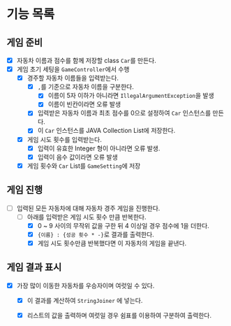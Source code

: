 # 기능 목록

## 게임 준비

- [x] 자동차 이름과 점수를 함께 저장할 class `Car`를 만든다.
- [x] 게임 초기 세팅을 `GameController`에서 수행
    - [x] 경주할 자동차 이름들을 입력받는다.
        - [x] `,`를 기준으로 자동차 이름을 구분한다.
            - [x] 이름이 5자 이하가 아니라면 `IllegalArgumentException`을 발생
            - [x] 이름이 빈칸이라면 오류 발생
        - [x] 입력받은 자동차 이름과 최초 점수를 0으로 설정하여 `Car` 인스턴스를 만든다.
        - [x] 이 `Car` 인스턴스를 JAVA Collection List에 저장한다.
    - [x] 게임 시도 횟수를 입력받는다.
        - [x] 입력이 유효한 Integer 형이 아니라면 오류 발생.
        - [x] 입력이 음수 값이라면 오류 발생
    - [x] 게임 횟수와 `Car` List를 `GameSetting`에 저장

## 게임 진행

- [ ] 입력된 모든 자동차에 대해 자동차 경주 게임을 진행한다.
    - [ ] 아래를 입력받은 게임 시도 횟수 만큼 반복한다.
        - [x] 0 ~ 9 사이의 무작위 값을 구한 뒤 4 이상일 경우 점수에 1을 더한다.
        - [x] `{이름} : {성공 횟수 * -}`로 결과를 출력한다.
        - [x] 게임 시도 횟수만큼 반복했다면 이 자동차의 게임을 끝낸다.

## 게임 결과 표시

- [x] 가장 많이 이동한 자동차를 우승자이며 여럿일 수 있다.
    - [x] 이 결과를 계산하여 `StringJoiner` 에 넣는다.
    - [x] 리스트의 값을 출력하며 여럿일 경우 쉼표를 이용하여 구분하여 출력한다. 
     